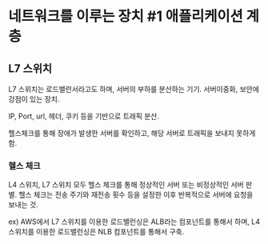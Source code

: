 # 네트워크를 이루는 장치 #1 애플리케이션 계층

## L7 스위치

L7 스위치는 로드밸런서라고도 하며, 서버의 부하를 분산하는 기기.
서버이중화, 보안에 강점이 있는 장치.

IP, Port, url, 헤더, 쿠키 등을 기반으로 트래픽 분산.

헬스체크를 통해 장애가 발생한 서버를 확인하고, 해당 서버로 트래픽을 보내지 못하게 함.

### 헬스 체크

L4 스위치, L7 스위치 모두 헬스 체크를 통해 정상적인 서버 또는 비정상적인 서버 판별.
헬스 체크는 전송 주기와 재전송 횟수 등을 설정한 이후 반복적으로 서버에 요청을 보내는 것.

ex) AWS에서 L7 스위치를 이용한 로드밸런싱은 ALB라는 컴포넌트를 통해서 하며,
L4 스위치를 이용한 로드밸런싱은 NLB 컴포넌트를 통해서 구축.
